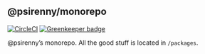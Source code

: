 ## @psirenny/monorepo

[![CircleCI](https://circleci.com/gh/psirenny/monorepo/tree/master.svg?style=shield)](https://circleci.com/gh/psirenny/monorepo/tree/master)
[![Greenkeeper badge](https://badges.greenkeeper.io/psirenny/monorepo.svg)](https://greenkeeper.io/)

@psirenny’s monorepo. All the good stuff is located in `/packages`.
